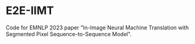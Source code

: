 # E2E-IIMT
Code for EMNLP 2023 paper "In-Image Neural Machine Translation with Segmented Pixel Sequence-to-Sequence Model".
